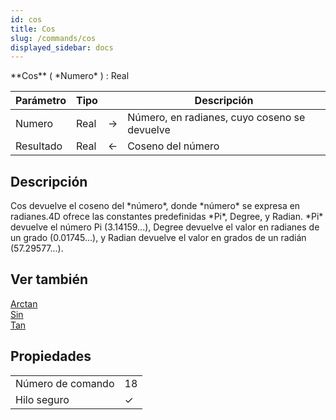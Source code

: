 ```yaml
---
id: cos
title: Cos
slug: /commands/cos
displayed_sidebar: docs
---
```


<!--REF #_command_.Cos.Syntax-->**Cos** ( *Numero* ) : Real<!-- END REF-->
<!--REF #_command_.Cos.Params-->
| Parámetro | Tipo |  | Descripción |
| --- | --- | --- | --- |
| Numero | Real | &#8594;  | Número, en radianes, cuyo coseno se devuelve |
| Resultado | Real | &#8592; | Coseno del número |

<!-- END REF-->

## Descripción 

<!--REF #_command_.Cos.Summary-->Cos devuelve el coseno del *número*, donde *número* se expresa en radianes.<!-- END REF-->4D ofrece las constantes predefinidas *Pi*, Degree, y Radian. *Pi* devuelve el número Pi (3.14159...), Degree devuelve el valor en radianes de un grado (0.01745...), y Radian devuelve el valor en grados de un radián (57.29577...).

## Ver también 

[Arctan](arctan.md)  
[Sin](sin.md)  
[Tan](tan.md)  

## Propiedades

|  |  |
| --- | --- |
| Número de comando | 18 |
| Hilo seguro | &check; |


